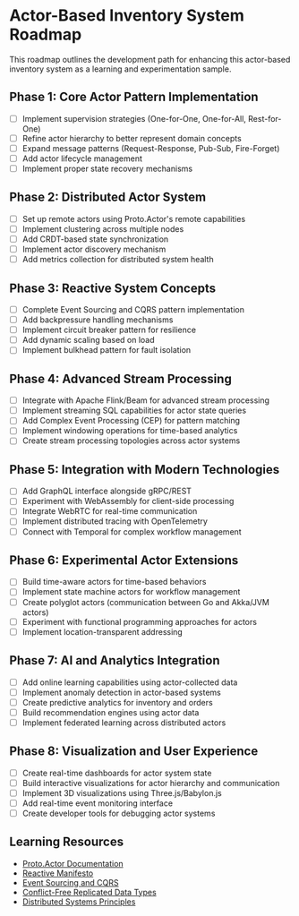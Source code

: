 # Actor-Based Inventory System Roadmap

This roadmap outlines the development path for enhancing this actor-based inventory system as a learning and experimentation sample.

## Phase 1: Core Actor Pattern Implementation

- [ ] Implement supervision strategies (One-for-One, One-for-All, Rest-for-One)
- [ ] Refine actor hierarchy to better represent domain concepts
- [ ] Expand message patterns (Request-Response, Pub-Sub, Fire-Forget)
- [ ] Add actor lifecycle management
- [ ] Implement proper state recovery mechanisms

## Phase 2: Distributed Actor System

- [ ] Set up remote actors using Proto.Actor's remote capabilities
- [ ] Implement clustering across multiple nodes
- [ ] Add CRDT-based state synchronization
- [ ] Implement actor discovery mechanism
- [ ] Add metrics collection for distributed system health

## Phase 3: Reactive System Concepts

- [ ] Complete Event Sourcing and CQRS pattern implementation
- [ ] Add backpressure handling mechanisms
- [ ] Implement circuit breaker pattern for resilience
- [ ] Add dynamic scaling based on load
- [ ] Implement bulkhead pattern for fault isolation

## Phase 4: Advanced Stream Processing

- [ ] Integrate with Apache Flink/Beam for advanced stream processing
- [ ] Implement streaming SQL capabilities for actor state queries
- [ ] Add Complex Event Processing (CEP) for pattern matching
- [ ] Implement windowing operations for time-based analytics
- [ ] Create stream processing topologies across actor systems

## Phase 5: Integration with Modern Technologies

- [ ] Add GraphQL interface alongside gRPC/REST
- [ ] Experiment with WebAssembly for client-side processing
- [ ] Integrate WebRTC for real-time communication
- [ ] Implement distributed tracing with OpenTelemetry
- [ ] Connect with Temporal for complex workflow management

## Phase 6: Experimental Actor Extensions

- [ ] Build time-aware actors for time-based behaviors
- [ ] Implement state machine actors for workflow management
- [ ] Create polyglot actors (communication between Go and Akka/JVM actors)
- [ ] Experiment with functional programming approaches for actors
- [ ] Implement location-transparent addressing

## Phase 7: AI and Analytics Integration

- [ ] Add online learning capabilities using actor-collected data
- [ ] Implement anomaly detection in actor-based systems
- [ ] Create predictive analytics for inventory and orders
- [ ] Build recommendation engines using actor data
- [ ] Implement federated learning across distributed actors

## Phase 8: Visualization and User Experience

- [ ] Create real-time dashboards for actor system state
- [ ] Build interactive visualizations for actor hierarchy and communication
- [ ] Implement 3D visualizations using Three.js/Babylon.js
- [ ] Add real-time event monitoring interface
- [ ] Create developer tools for debugging actor systems

## Learning Resources

- [Proto.Actor Documentation](https://proto.actor/)
- [Reactive Manifesto](https://www.reactivemanifesto.org/)
- [Event Sourcing and CQRS](https://martinfowler.com/eaaDev/EventSourcing.html)
- [Conflict-Free Replicated Data Types](https://crdt.tech/)
- [Distributed Systems Principles](https://aws.amazon.com/builders-library/challenges-with-distributed-systems/) 